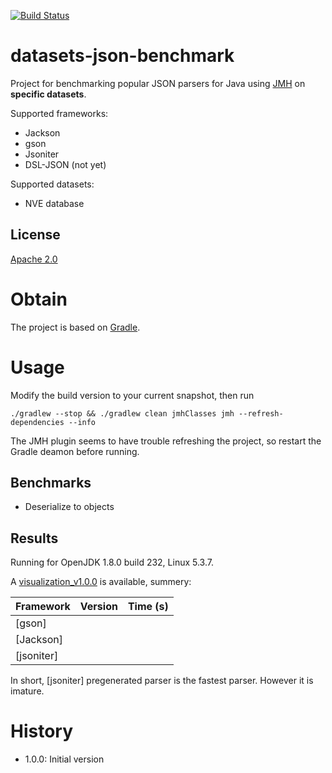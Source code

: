 [![Build Status](https://travis-ci.org/skjolber/datasets-json-benchmark.svg?branch=master)](https://travis-ci.org/skjolber/datasets-json-benchmark)

# datasets-json-benchmark
Project for benchmarking popular JSON parsers for Java using [JMH] on __specific datasets__.

Supported frameworks: 

  * Jackson
  * gson
  * Jsoniter
  * DSL-JSON (not yet)

Supported datasets:

  * NVE database

## License
[Apache 2.0]

# Obtain
The project is based on [Gradle].

# Usage
Modify the build version to your current snapshot, then run 

```
./gradlew --stop && ./gradlew clean jmhClasses jmh --refresh-dependencies --info
```

The JMH plugin seems to have trouble refreshing the project, so restart the Gradle deamon before running.
## Benchmarks

  * Deserialize to objects

## Results
Running for OpenJDK 1.8.0 build 232, Linux 5.3.7.

A [visualization_v1.0.0] is available, summery:

| Framework | Version | Time (s) | 
| --------- | ----- |----- | 
|[gson] |  |  |
|[Jackson]|  |  |
|[jsoniter]|  | | 

In short, [jsoniter] pregenerated parser is the fastest parser. However it is imature.


# History

 - 1.0.0: Initial version

[Apache 2.0]:          			http://www.apache.org/licenses/LICENSE-2.0.html
[issue-tracker]:       			https://github.com/skjolber/datasets-json-benchmark/issues
[Gradle]:              		 	https://gradle.org/
[JMH]:					http://openjdk.java.net/projects/code-tools/jmh/
[visualization_v1.0.0]:			https://skjolber.github.io/datasets-json-benchmark/jmh_v1.0.0/index.html
[visualization_v1.1.0]:			https://skjolber.github.io/datasets-json-benchmark/jmh_v1.1.0/index.html
[visualization_v1.2.0]:			https://skjolber.github.io/datasets-json-benchmark/jmh_v1.2.0/index.html


